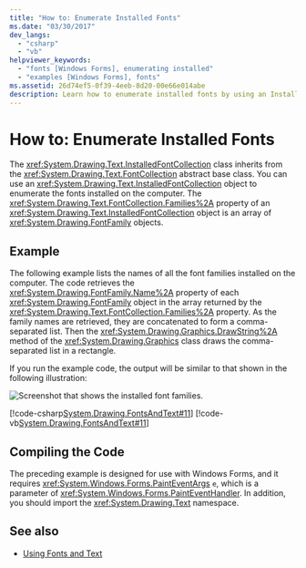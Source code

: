 ```yaml
---
title: "How to: Enumerate Installed Fonts"
ms.date: "03/30/2017"
dev_langs: 
  - "csharp"
  - "vb"
helpviewer_keywords: 
  - "fonts [Windows Forms], enumerating installed"
  - "examples [Windows Forms], fonts"
ms.assetid: 26d74ef5-0f39-4eeb-8d20-00e66e014abe
description: Learn how to enumerate installed fonts by using an InstalledFontCollection object with the following example and descriptions.
---
```

# How to: Enumerate Installed Fonts
The <xref:System.Drawing.Text.InstalledFontCollection> class inherits from the <xref:System.Drawing.Text.FontCollection> abstract base class. You can use an <xref:System.Drawing.Text.InstalledFontCollection> object to enumerate the fonts installed on the computer. The <xref:System.Drawing.Text.FontCollection.Families%2A> property of an <xref:System.Drawing.Text.InstalledFontCollection> object is an array of <xref:System.Drawing.FontFamily> objects.  
  
## Example  
 The following example lists the names of all the font families installed on the computer. The code retrieves the <xref:System.Drawing.FontFamily.Name%2A> property of each <xref:System.Drawing.FontFamily> object in the array returned by the <xref:System.Drawing.Text.FontCollection.Families%2A> property. As the family names are retrieved, they are concatenated to form a comma-separated list. Then the <xref:System.Drawing.Graphics.DrawString%2A> method of the <xref:System.Drawing.Graphics> class draws the comma-separated list in a rectangle.  
  
 If you run the example code, the output will be similar to that shown in the following illustration:  
  
 ![Screenshot that shows the installed font families.](./media/how-to-enumerate-installed-fonts/list-installed-font-families.png)  
  
 [!code-csharp[System.Drawing.FontsAndText#11](~/samples/snippets/csharp/VS_Snippets_Winforms/System.Drawing.FontsAndText/CS/Class1.cs#11)]
 [!code-vb[System.Drawing.FontsAndText#11](~/samples/snippets/visualbasic/VS_Snippets_Winforms/System.Drawing.FontsAndText/VB/Class1.vb#11)]  
  
## Compiling the Code  
 The preceding example is designed for use with Windows Forms, and it requires <xref:System.Windows.Forms.PaintEventArgs> `e`, which is a parameter of <xref:System.Windows.Forms.PaintEventHandler>. In addition, you should import the <xref:System.Drawing.Text> namespace.  
  
## See also

- [Using Fonts and Text](using-fonts-and-text.md)
